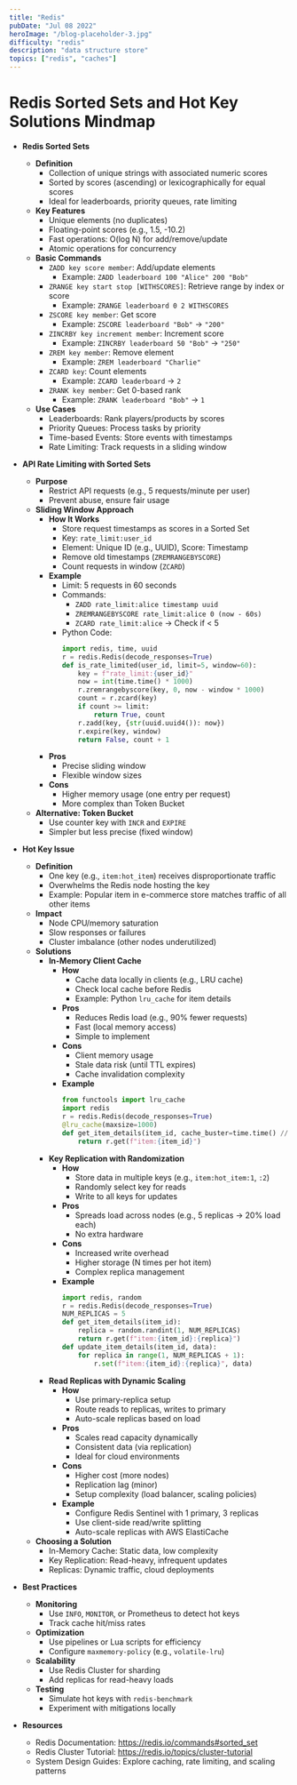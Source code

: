 ```yaml
---
title: "Redis"
pubDate: "Jul 08 2022"
heroImage: "/blog-placeholder-3.jpg"
difficulty: "redis"
description: "data structure store"
topics: ["redis", "caches"]
---
```


# Redis Sorted Sets and Hot Key Solutions Mindmap

- **Redis Sorted Sets**

  - **Definition**
    - Collection of unique strings with associated numeric scores
    - Sorted by scores (ascending) or lexicographically for equal scores
    - Ideal for leaderboards, priority queues, rate limiting
  - **Key Features**
    - Unique elements (no duplicates)
    - Floating-point scores (e.g., 1.5, -10.2)
    - Fast operations: O(log N) for add/remove/update
    - Atomic operations for concurrency
  - **Basic Commands**
    - `ZADD key score member`: Add/update elements
      - Example: `ZADD leaderboard 100 "Alice" 200 "Bob"`
    - `ZRANGE key start stop [WITHSCORES]`: Retrieve range by index or score
      - Example: `ZRANGE leaderboard 0 2 WITHSCORES`
    - `ZSCORE key member`: Get score
      - Example: `ZSCORE leaderboard "Bob"` → `"200"`
    - `ZINCRBY key increment member`: Increment score
      - Example: `ZINCRBY leaderboard 50 "Bob"` → `"250"`
    - `ZREM key member`: Remove element
      - Example: `ZREM leaderboard "Charlie"`
    - `ZCARD key`: Count elements
      - Example: `ZCARD leaderboard` → `2`
    - `ZRANK key member`: Get 0-based rank
      - Example: `ZRANK leaderboard "Bob"` → `1`
  - **Use Cases**
    - Leaderboards: Rank players/products by scores
    - Priority Queues: Process tasks by priority
    - Time-based Events: Store events with timestamps
    - Rate Limiting: Track requests in a sliding window

- **API Rate Limiting with Sorted Sets**

  - **Purpose**
    - Restrict API requests (e.g., 5 requests/minute per user)
    - Prevent abuse, ensure fair usage
  - **Sliding Window Approach**
    - **How It Works**
      - Store request timestamps as scores in a Sorted Set
      - Key: `rate_limit:user_id`
      - Element: Unique ID (e.g., UUID), Score: Timestamp
      - Remove old timestamps (`ZREMRANGEBYSCORE`)
      - Count requests in window (`ZCARD`)
    - **Example**
      - Limit: 5 requests in 60 seconds
      - Commands:
        - `ZADD rate_limit:alice timestamp uuid`
        - `ZREMRANGEBYSCORE rate_limit:alice 0 (now - 60s)`
        - `ZCARD rate_limit:alice` → Check if < 5
      - Python Code:
        ```python
        import redis, time, uuid
        r = redis.Redis(decode_responses=True)
        def is_rate_limited(user_id, limit=5, window=60):
            key = f"rate_limit:{user_id}"
            now = int(time.time() * 1000)
            r.zremrangebyscore(key, 0, now - window * 1000)
            count = r.zcard(key)
            if count >= limit:
                return True, count
            r.zadd(key, {str(uuid.uuid4()): now})
            r.expire(key, window)
            return False, count + 1
        ```
    - **Pros**
      - Precise sliding window
      - Flexible window sizes
    - **Cons**
      - Higher memory usage (one entry per request)
      - More complex than Token Bucket
  - **Alternative: Token Bucket**
    - Use counter key with `INCR` and `EXPIRE`
    - Simpler but less precise (fixed window)

- **Hot Key Issue**

  - **Definition**
    - One key (e.g., `item:hot_item`) receives disproportionate traffic
    - Overwhelms the Redis node hosting the key
    - Example: Popular item in e-commerce store matches traffic of all other items
  - **Impact**
    - Node CPU/memory saturation
    - Slow responses or failures
    - Cluster imbalance (other nodes underutilized)
  - **Solutions**
    - **In-Memory Client Cache**
      - **How**
        - Cache data locally in clients (e.g., LRU cache)
        - Check local cache before Redis
        - Example: Python `lru_cache` for item details
      - **Pros**
        - Reduces Redis load (e.g., 90% fewer requests)
        - Fast (local memory access)
        - Simple to implement
      - **Cons**
        - Client memory usage
        - Stale data risk (until TTL expires)
        - Cache invalidation complexity
      - **Example**
        ```python
        from functools import lru_cache
        import redis
        r = redis.Redis(decode_responses=True)
        @lru_cache(maxsize=1000)
        def get_item_details(item_id, cache_buster=time.time() // 60):
            return r.get(f"item:{item_id}")
        ```
    - **Key Replication with Randomization**
      - **How**
        - Store data in multiple keys (e.g., `item:hot_item:1`, `:2`)
        - Randomly select key for reads
        - Write to all keys for updates
      - **Pros**
        - Spreads load across nodes (e.g., 5 replicas → 20% load each)
        - No extra hardware
      - **Cons**
        - Increased write overhead
        - Higher storage (N times per hot item)
        - Complex replica management
      - **Example**
        ```python
        import redis, random
        r = redis.Redis(decode_responses=True)
        NUM_REPLICAS = 5
        def get_item_details(item_id):
            replica = random.randint(1, NUM_REPLICAS)
            return r.get(f"item:{item_id}:{replica}")
        def update_item_details(item_id, data):
            for replica in range(1, NUM_REPLICAS + 1):
                r.set(f"item:{item_id}:{replica}", data)
        ```
    - **Read Replicas with Dynamic Scaling**
      - **How**
        - Use primary-replica setup
        - Route reads to replicas, writes to primary
        - Auto-scale replicas based on load
      - **Pros**
        - Scales read capacity dynamically
        - Consistent data (via replication)
        - Ideal for cloud environments
      - **Cons**
        - Higher cost (more nodes)
        - Replication lag (minor)
        - Setup complexity (load balancer, scaling policies)
      - **Example**
        - Configure Redis Sentinel with 1 primary, 3 replicas
        - Use client-side read/write splitting
        - Auto-scale replicas with AWS ElastiCache
  - **Choosing a Solution**
    - In-Memory Cache: Static data, low complexity
    - Key Replication: Read-heavy, infrequent updates
    - Replicas: Dynamic traffic, cloud deployments

- **Best Practices**

  - **Monitoring**
    - Use `INFO`, `MONITOR`, or Prometheus to detect hot keys
    - Track cache hit/miss rates
  - **Optimization**
    - Use pipelines or Lua scripts for efficiency
    - Configure `maxmemory-policy` (e.g., `volatile-lru`)
  - **Scalability**
    - Use Redis Cluster for sharding
    - Add replicas for read-heavy loads
  - **Testing**
    - Simulate hot keys with `redis-benchmark`
    - Experiment with mitigations locally

- **Resources**
  - Redis Documentation: https://redis.io/commands#sorted_set
  - Redis Cluster Tutorial: https://redis.io/topics/cluster-tutorial
  - System Design Guides: Explore caching, rate limiting, and scaling patterns

